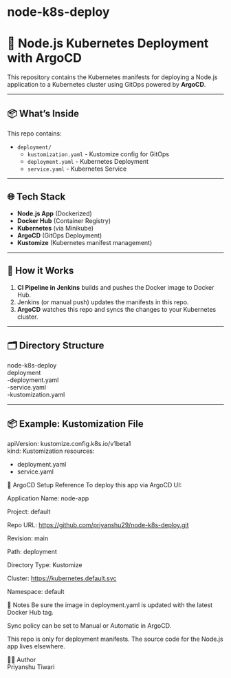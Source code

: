 # node-k8s-deploy


# 🚀 Node.js Kubernetes Deployment with ArgoCD

This repository contains the Kubernetes manifests for deploying a Node.js application to a Kubernetes cluster using GitOps powered by **ArgoCD**.

---

## 📦 What’s Inside

This repo contains:

- `deployment/`
  - `kustomization.yaml` - Kustomize config for GitOps
  - `deployment.yaml` - Kubernetes Deployment
  - `service.yaml` - Kubernetes Service

---

## 🌐 Tech Stack

- **Node.js App** (Dockerized)
- **Docker Hub** (Container Registry)
- **Kubernetes** (via Minikube)
- **ArgoCD** (GitOps Deployment)
- **Kustomize** (Kubernetes manifest management)

---

## 🚀 How it Works

1. **CI Pipeline in Jenkins** builds and pushes the Docker image to Docker Hub.
2. Jenkins (or manual push) updates the manifests in this repo.
3. **ArgoCD** watches this repo and syncs the changes to your Kubernetes cluster.

---

## 🗂️ Directory Structure

node-k8s-deploy  
  deployment  
    -deployment.yaml  
    -service.yaml  
    -kustomization.yaml  



---

## 📦 Example: Kustomization File

apiVersion: kustomize.config.k8s.io/v1beta1  
kind: Kustomization
resources:
  - deployment.yaml
  - service.yaml

📡 ArgoCD Setup Reference
To deploy this app via ArgoCD UI:

Application Name: node-app

Project: default

Repo URL: https://github.com/priyanshu29/node-k8s-deploy.git

Revision: main

Path: deployment

Directory Type: Kustomize

Cluster: https://kubernetes.default.svc

Namespace: default

📌 Notes
Be sure the image in deployment.yaml is updated with the latest Docker Hub tag.

Sync policy can be set to Manual or Automatic in ArgoCD.

This repo is only for deployment manifests. The source code for the Node.js app lives elsewhere.

🧑‍💻 Author  
Priyanshu Tiwari




